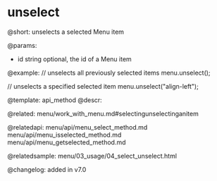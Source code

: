 unselect
=============

@short: unselects a selected Menu item


@params:
- id	string  optional, the id of a Menu item



@example:
// unselects all previously selected items
menu.unselect();
 
// unselects a specified selected item
menu.unselect("align-left");


@template: api_method
@descr:

@related: menu/work_with_menu.md#selectingunselectinganitem

@relatedapi:
menu/api/menu_select_method.md
menu/api/menu_isselected_method.md
menu/api/menu_getselected_method.md

@relatedsample:
menu/03_usage/04_select_unselect.html

@changelog:
added in v7.0